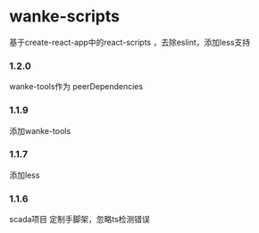 # wanke-scripts

基于create-react-app中的react-scripts ，去除eslint，添加less支持

### 1.2.0
wanke-tools作为 peerDependencies

### 1.1.9
添加wanke-tools

### 1.1.7
添加less

### 1.1.6
scada项目 定制手脚架，忽略ts检测错误

